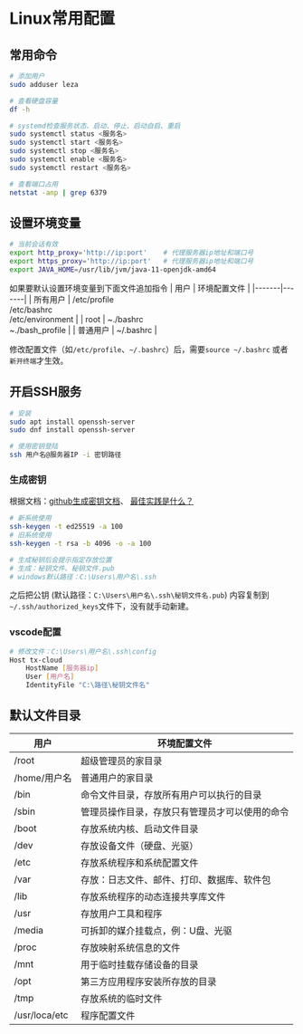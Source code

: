 # Linux常用配置

## 常用命令
```bash
# 添加用户
sudo adduser leza

# 查看硬盘容量
df -h

# systemd检查服务状态、启动、停止、启动自启、重启
sudo systemctl status <服务名>
sudo systemctl start <服务名>
sudo systemctl stop <服务名>
sudo systemctl enable <服务名>
sudo systemctl restart <服务名>

# 查看端口占用
netstat -anp | grep 6379
```

## 设置环境变量
```bash
# 当前会话有效
export http_proxy='http://ip:port'    # 代理服务器ip地址和端口号
export https_proxy='http://ip:port'   # 代理服务器ip地址和端口号
export JAVA_HOME=/usr/lib/jvm/java-11-openjdk-amd64
```
如果要默认设置环境变量到下面文件追加指令
| 用户 | 环境配置文件 |
|-------|-------|
| 所有用户 | /etc/profile<br/>/etc/bashrc<br/>/etc/environment |
| root | ~./bashrc<br/>~./bash_profile |
| 普通用户 | ~/.bashrc |

修改配置文件（如`/etc/profile`、`~/.bashrc`）后，需要`source ~/.bashrc`  或者`新开终端`才生效。

## 开启SSH服务
```bash
# 安装
sudo apt install openssh-server
sudo dnf install openssh-server

# 使用密钥登陆
ssh 用户名@服务器IP -i 密钥路径
```
### 生成密钥
根据文档：[github生成密钥文档](https://docs.github.com/en/authentication/connecting-to-github-with-ssh/generating-a-new-ssh-key-and-adding-it-to-the-ssh-agent?platform=windows)、
[最佳实践是什么？](https://security.stackexchange.com/questions/143442/what-are-ssh-keygen-best-practices)
```bash
# 新系统使用
ssh-keygen -t ed25519 -a 100
# 旧系统使用
ssh-keygen -t rsa -b 4096 -o -a 100

# 生成秘钥后会提示指定存放位置
# 生成：秘钥文件、秘钥文件.pub
# windows默认路径：C:\Users\用户名\.ssh
```
之后把公钥 (默认路径：`C:\Users\用户名\.ssh\秘钥文件名.pub`) 内容复制到`~/.ssh/authorized_keys`文件下，没有就手动新建。

### vscode配置
```bash
# 修改文件：C:\Users\用户名\.ssh\config
Host tx-cloud
    HostName [服务器ip]
    User [用户名]
    IdentityFile "C:\路径\秘钥文件名"
```

## 默认文件目录
| 用户 | 环境配置文件 |
|---|---|
| /root	        | 超级管理员的家目录 |
| /home/用户名	|  普通用户的家目录 |
| /bin	        | 命令文件目录，存放所有用户可以执行的目录 |
| /sbin	        | 管理员操作目录，存放只有管理员才可以使用的命令 |
| /boot	        | 存放系统内核、启动文件目录 |
| /dev	        | 存放设备文件（硬盘、光驱） |
| /etc	        | 存放系统程序和系统配置文件 |
| /var	        | 存放：日志文件、邮件、打印、数据库、软件包 |
| /lib	        | 存放系统程序的动态连接共享库文件 |
| /usr	        | 存放用户工具和程序 |
| /media	        | 可拆卸的媒介挂载点，例：U盘、光驱 |
| /proc	        | 存放映射系统信息的文件 |
| /mnt	        | 用于临时挂载存储设备的目录 |
| /opt	        | 第三方应用程序安装所存放的目录 |
| /tmp	        | 存放系统的临时文件 |
| /usr/loca/etc	| 程序配置文件 |
